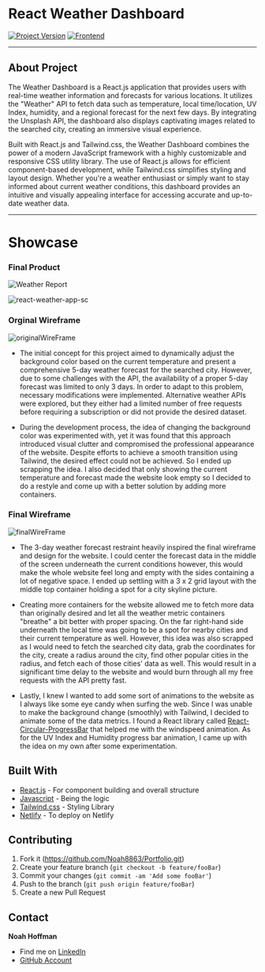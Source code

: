 # React Weather Dashboard
[![Project Version][version-image]][version-url]
[![Frontend][Frontend-image]][Frontend-url]

---
## About Project 

The Weather Dashboard is a React.js application that provides users with real-time weather information and forecasts for various locations. It utilizes the "Weather" API to fetch data such as temperature, local time/location, UV Index, humidity, and a regional forecast for the next few days. By integrating the Unsplash API, the dashboard also displays captivating images related to the searched city, creating an immersive visual experience.

Built with React.js and Tailwind.css, the Weather Dashboard combines the power of a modern JavaScript framework with a highly customizable and responsive CSS utility library. The use of React.js allows for efficient component-based development, while Tailwind.css simplifies styling and layout design. Whether you're a weather enthusiast or simply want to stay informed about current weather conditions, this dashboard provides an intuitive and visually appealing interface for accessing accurate and up-to-date weather data.

---

# Showcase

### Final Product 

![Weather Report](https://github.com/Noah8863/React-Weather-App/assets/60634270/72252be2-aa37-4751-8ecb-3ac167cb6294)


![react-weather-app-sc](https://github.com/Noah8863/React-Weather-App/assets/60634270/3e8a3f64-e9a6-4565-93f9-ffae2ed682c9)

### Orginal Wireframe 

![originalWireFrame](https://github.com/Noah8863/React-Weather-App/assets/60634270/f7d13712-8c44-4795-b2fe-39b7cb71b44e)


* The initial concept for this project aimed to dynamically adjust the background color based on the current temperature and present a comprehensive 5-day weather forecast for the searched city. However, due to some challenges with the API, the availability of a proper 5-day forecast was limited to only 3 days. In order to adapt to this problem, necessary modifications were implemented. Alternative weather APIs were explored, but they either had a limited number of free requests before requiring a subscription or did not provide the desired dataset.

* During the development process, the idea of changing the background color was experimented with, yet it was found that this approach introduced visual clutter and compromised the professional appearance of the website. Despite efforts to achieve a smooth transition using Tailwind, the desired effect could not be achieved. So I ended up scrapping the idea. I also decided that only showing the current temperature and forecast made the website look empty so I decided to do a restyle and come up with a better solution by adding more containers.

### Final Wireframe 

![finalWireFrame](https://github.com/Noah8863/React-Weather-App/assets/60634270/3d701594-fc37-494c-a4f5-32ab384848ef)

* The 3-day weather forecast restraint heavily inspired the final wireframe and design for the website. I could center the forecast data in the middle of the screen underneath the current conditions however, this would make the whole website feel long and empty with the sides containing a lot of negative space. I ended up settling with a 3 x 2 grid layout with the middle top container holding a spot for a city skyline picture. 

* Creating more containers for the website allowed me to fetch more data than originally desired and let all the weather metric containers "breathe" a bit better with proper spacing. On the far right-hand side underneath the local time was going to be a spot for nearby cities and their current temperature as well. However, this idea was also scrapped as I would need to fetch the searched city data, grab the coordinates for the city, create a radius around the city, find other popular cities in the radius, and fetch each of those cities' data as well. This would result in a significant time delay to the website and would burn through all my free requests with the API pretty fast. 

* Lastly, I knew I wanted to add some sort of animations to the website as I always like some eye candy when surfing the web. Since I was unable to make the background change (smoothly) with Tailwind, I decided to animate some of the data metrics. I found a React library called [React-Circular-ProgressBar](https://github.com/kevinsqi/react-circular-progressbar) that helped me with the windspeed animation. As for the UV Index and Humidity progress bar animation, I came up with the idea on my own after some experimentation. 

## Built With

* [React.js](https://reactjs.org/) - For component building and overall structure
* [Javascript](https://www.javascript.com/) - Being the logic
* [Tailwind.css](https://tailwindcss.com/) - Styling Library
* [Netlify](https://www.netlify.com/?utm_source=google&utm_medium=paid_search&utm_campaign=12755510784&adgroup=118788138897&utm_term=netlify&utm_content=kwd-371509120223&creative=514583565825&device=c&matchtype=e&location=9028776&gclid=CjwKCAjws--ZBhAXEiwAv-RNL6XfigYndRl4TKQVJSai3OwBRYdwr3gyuMDqftDeFlbvhg81z3a3cxoCnnQQAvD_BwE) - To deploy on Netlify


## Contributing

1. Fork it (https://github.com/Noah8863/Portfolio.git)
2. Create your feature branch (`git checkout -b feature/fooBar`)
3. Commit your changes (`git commit -am 'Add some fooBar'`)
4. Push to the branch (`git push origin feature/fooBar`)
5. Create a new Pull Request

## Contact

**Noah Hoffman** 
* Find me on [LinkedIn][linkedin-url]
* [GitHub Account](https://www.linkedin.com/in/noah-hoffman-9975a7121/](https://github.com/Noah8863))

[header-url]: github-template.png
[header-link]: https://github.com/alexandrerosseto

[cloud-provider-url]: https://wbshopping.herokuapp.com
[linkedin-url]: https://www.linkedin.com/in/noah-hoffman-9975a7121/
[version-image]: https://img.shields.io/badge/Version-1.0.0-brightgreen?style=for-the-badge&logo=appveyor
[version-url]: https://img.shields.io/badge/version-1.0.0-green
[Frontend-image]: https://img.shields.io/badge/Frontend-React.js-blue?style=for-the-badge
[Frontend-url]: https://img.shields.io/badge/Frontend-React.JS-blue?style=for-the-badge

